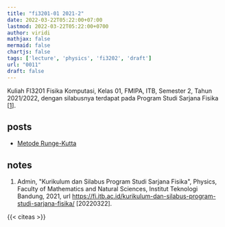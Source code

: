 ```yaml
---
title: "fi3201-01 2021-2"
date: 2022-03-22T05:22:00+07:00
lastmod: 2022-03-22T05:22:00+0700
author: viridi
mathjax: false
mermaid: false
chartjs: false
tags: ['lecture', 'physics', 'fi3202', 'draft']
url: "0011"
draft: false
---
```

Kuliah FI3201 Fisika Komputasi, Kelas 01, FMIPA, ITB, Semester 2, Tahun 2021/2022, dengan silabusnya terdapat pada Program Studi Sarjana Fisika [[1](#r01)].


## posts
+ [Metode Runge-Kutta](/bugx/0012)


## notes
1. <a name='r01'></a>Admin, "Kurikulum dan Silabus Program Studi Sarjana Fisika", Physics, Faculty of Mathematics and Natural Sciences, Institut Teknologi Bandung, 2021, url <https://fi.itb.ac.id/kurikulum-dan-silabus-program-studi-sarjana-fisika/> [20220322].

{{< citeas >}}
